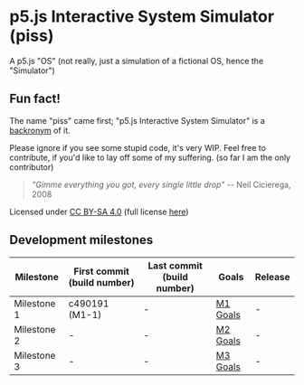 # p5.js Interactive System Simulator (piss)
A p5.js "OS" (not really, just a simulation of a fictional OS, hence the "Simulator")

## Fun fact!
The name "piss" came first; "p5.js Interactive System Simulator" is a [backronym](https://en.wikipedia.org/wiki/Backronym) of it.

Please ignore if you see some stupid code, it's very WIP.
Feel free to contribute, if you'd like to lay off some of my suffering. (so far I am the only contributor)
> *"Gimme everything you got, every single little drop"*
> -- Neil Cicierega, 2008

Licensed under [CC BY-SA 4.0](https://creativecommons.org/licenses/by-sa/4.0/) (full license [here](LICENSE))

## Development milestones
| Milestone   | First commit (build number) | Last commit (build number) | Goals                       | Release |
| ----------- | --------------------------- | -------------------------- | --------------------------- | ------- |
| Milestone 1 | c490191 (M1-1)              | \-                         | [M1 Goals](misc/m1goals.md) | \-      |
| Milestone 2 | \-                          | \-                         | [M2 Goals](misc/m2goals.md) | \-      |
| Milestone 3 | \-                          | \-                         | [M3 Goals](misc/m3goals.md) | \-      |
